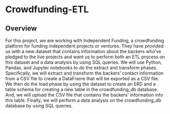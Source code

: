 # Crowdfunding-ETL
## Overview
For this project, we are working with Independent Funding, a crowdfunding platform for funding independent projects or ventures. They have provided us with a new dataset that contains information about the backers who’ve pledged to the live projects and want us to perform both an ETL process on this dataset and a data analysis by using SQL queries. We will use Python, Pandas, and Jupyter notebooks to do the extract and transform phases. Specifically, we will extract and transform the backers’ contact information from a CSV file to create a DataFrame that will be exported as a CSV file. We then do the load phase by using the dataset to create an ERD and a table schema for creating a new table in the crowdfunding_db database. And, we will upload the CSV file that contains the backers’ information into this table. Finally, we will perform a data analysis on the crowdfunding_db database by using SQL queries.
